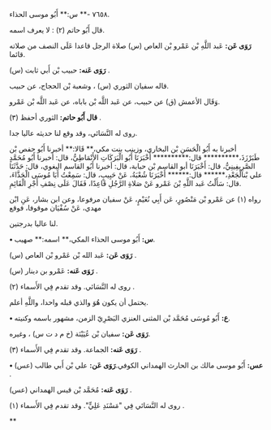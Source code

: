 ٧٦٥٨ -** س:** أَبُو موسى الحذاء.

قال أَبُو حاتم (٢) : لا يعرف اسمه.

**رَوَى عَن:** عَبد اللَّهِ بْن عَمْرو بْن العاص (س) صلاة الرجل قاعدا عَلَى النصف من صلاته قائما.

**رَوَى عَنه:** حبيب بْن أَبي ثابت (س) .

قاله سفيان الثوري (س) ، وشعبة بْن الحجاج، عن حبيب.

وَقَال الأعمش (ق) عن حبيب، عن عَبد اللَّه بْن باباه، عن عَبد اللَّه بْن عَمْرو.

**قال أَبُو حاتم:** الثوري أحفظ (٣) .

روى له النَّسَائي، وقد وقع لنا حديثه عاليا جدا.

أخبرنا به أَبُو الْحَسَنِ بْن البخاري، وزينب بنت مكي،** قَالا:** أخبرنا أَبُو حفص بْن طَبَرْزَذَ،********** قال:********** أَخْبَرَنَا أَبُو الْبَرَكَاتِ الأَنْمَاطِيُّ، قال: أخبرنا أَبُو مُحَمَّدٍ الصَّرِيفِينِيُّ، قال: أَخْبَرَنَا أبو القاسم بْن حبابة، قال: أخبرنا أَبُو القاسم البغوي، قال: حَدَّثَنَا علي بْنالْجَعْدِ،****** قال:****** أَخْبَرَنَا شُعْبَةُ، عَنْ حَبِيبٍ، قال: سَمِعْتُ أَبَا مُوسَى الْحَذَّاءَ، قال: سَأَلْتُ عَبد اللَّهِ بْنَ عَمْرو عَنْ صَلاةِ الرَّجُلِ قَاعِدًا، فَقَالَ عَلَى نِصْفِ أَجْرِ الْقَائِمِ.

رواه (١) عن عَمْرو بْن مَنْصُورٍ، عَن أَبِي نُعَيْمٍ، عَنْ سفيان مرفوعا، وعن ابن بشار، عَنِ ابْن مهدي، عَنْ سُفْيَان موقوفا، فوقع

لنا عاليا بدرجتين.

**• س:** أَبُو موسى الحذاء المكي،** اسمه:** صهيب.

**رَوَى عَن:** عَبد الله بْن عَمْرو بْن العاص (س) .

**رَوَى عَنه:** عَمْرو بن دينار (س) .

روى له النَّسَائي. وقد تقدم فِي الأَسماء (٢) .

يحتمل أن يكون هُوَ والذي قبله واحدا، واللَّهِ أعلم.

**• ع:** أَبُو مُوسَى مُحَمَّد بْن المثنى العنزي البَصْرِيّ الزمن، مشهور باسمه وكنيته.

**رَوَى عَن:** سفيان بْن عُيَيْنَة (خ م د ت س) ، وغيره.

**رَوَى عَنه:** الجماعة. وقد تقدم فِي الأَسماء (٣) .

**• عس:** أَبُو موسى مالك بن الحارث الهمداني الكوفي.**رَوَى عَن:** علي بْن أَبي طالب (عس) .

**رَوَى عَنه:** مُحَمَّد بْن قيس الهمداني (عس) .

روى له النَّسَائي فِي "مَسْنَدِ عَلِيٍّ". وقد تقدم فِي الأَسماء (١) .

**